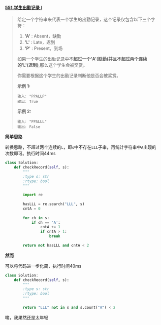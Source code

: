 #### [551.学生出勤记录 I](https://leetcode-cn.com/problems/student-attendance-record-i/)

> 给定一个字符串来代表一个学生的出勤记录，这个记录仅包含以下三个字符：
>
> 1. **'A'** : Absent，缺勤
> 2. **'L'** : Late，迟到
> 3. **'P'** : Present，到场
>
> 如果一个学生的出勤记录中不**超过一个'A'(缺勤)**并且**不超过两个连续的'L'(迟到)**,那么这个学生会被奖赏。
>
> 你需要根据这个学生的出勤记录判断他是否会被奖赏。
>
> **示例 1:**
>
> ```
> 输入: "PPALLP"
> 输出: True
> ```
>
> **示例 2:**
>
> ```
> 输入: "PPALLL"
> 输出: False
> ```

**简单思路**

转换思路，不超过两个连续的```L```，即```s```中不存在```LLL```子串，再统计字符串中```A```出现的次数即可。执行时间44ms

```python
class Solution:
    def checkRecord(self, s):
        """
        :type s: str
        :rtype: bool
        """
        
        import re
        
        hasLLL = re.search("LLL", s)
        cntA = 0
        
        for ch in s:
            if ch == 'A':
                cntA += 1
                if cntA > 1:
                    break
        
        return not hasLLL and cntA < 2
```

**然而**

可以将代码进一步化简，执行时间40ms

```python
class Solution:
    def checkRecord(self, s):
        """
        :type s: str
        :rtype: bool
        """
        
        return "LLL" not in s and s.count("A") < 2
```

唉，我果然还是太年轻